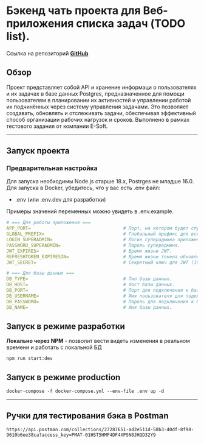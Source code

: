 # Бэкенд чать проекта для Веб-приложения списка задач (TODO list).

Ссылка на репозиторий __[GitHub](https://github.com/Shoomec74/e_soft_front)__

## Обзор

Проект представляет собой API и хранение информаци о пользователях и их задачах в базе данных Postgres, предназначенное для помощи пользователям в планировании их активностей и управлении работой их подчинённых через систему управления задачами. Это позволяет создавать, обновлять и отслеживать задачи, обеспечивая эффективный способ организации рабочих нагрузок и сроков. Выполнено в рамках тестового задания от компании E-Soft.

***
## Запуск проекта
### Предварительная настройка

Для запуска необходимы Node.js старше 18.x, Postrges не младше 16.0. 
Для запуска в Docker, убедитесь, что у вас есть .env файл:

- .env (или .env.dev для разработки)

Примеры значений переменных можно увидеть в .env.example.
```yaml
# === Для работы приложения ===
APP_PORT=                                  # Порт, на котором будет слушать ваше приложение.
GLOBAL_PREFIX=                             # Глобальный префикс для всех маршрутов приложения.
LOGIN_SUPERADMIN=                          # Логин суперадмина приложения.
PASSWORD_SUPERADMIN=                       # Пароль суперадмина.
JWT_EXPIRES=                               # Время жизни JWT.
REFRESHTOKEN_EXPIRESIN=                    # Время жизни токена обновления.
JWT_SECRET=                                # Секретный ключ для JWT (JSON Web Tokens).

# === Для базы данных ===
DB_TYPE=                                   # Тип базы данных.
DB_HOST=                                   # Хост базы данных.
DB_PORT=                                   # Порт для подключения к базе данных.
DB_USERNAME=                               # Имя пользователя для подключения к базе данных.
DB_PASSWORD=                               # Пароль для подключения к базе данных.
DB_NAME=                                   # Имя базы данных.
```
## Запуск в режиме разработки
__Локально через NPM__ - позволит вести видеть изменения в реальном времени и работать с локальной БД
```
npm run start:dev
```
## Запуск в режиме production
```
docker-compose -f docker-compose.yml --env-file .env up -d
```
***
## Ручки для тестирования бэка в Postman
```
https://api.postman.com/collections/27287651-ad2e511d-58b3-40df-8f98-9610b6ee38ca?access_key=PMAT-01HST5HMP4DF4XPSN8JHQD32Y9
```
